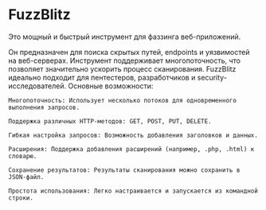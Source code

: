 # FuzzBlitz

Это мощный и быстрый инструмент для фаззинга веб-приложений. 

Он предназначен для поиска скрытых путей, endpoints и уязвимостей на веб-серверах. Инструмент поддерживает многопоточность, что позволяет значительно ускорить процесс сканирования. FuzzBlitz идеально подходит для пентестеров, разработчиков и security-исследователей.
Основные возможности:

    Многопоточность: Использует несколько потоков для одновременного выполнения запросов.

    Поддержка различных HTTP-методов: GET, POST, PUT, DELETE.

    Гибкая настройка запросов: Возможность добавления заголовков и данных.

    Расширения: Поддержка добавления расширений (например, .php, .html) к словарю.

    Сохранение результатов: Результаты сканирования можно сохранить в JSON-файл.

    Простота использования: Легко настраивается и запускается из командной строки.

 
